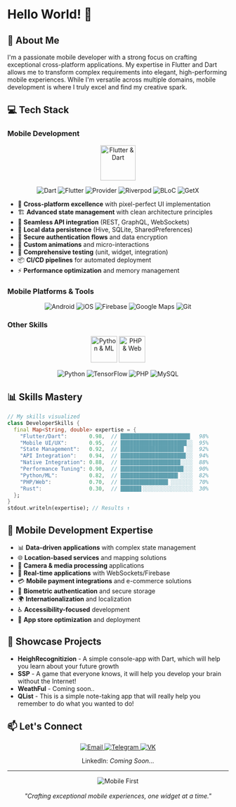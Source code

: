 # Hello World! 👋

## 🚀 About Me

I'm a passionate mobile developer with a strong focus on crafting exceptional cross-platform applications. My expertise in Flutter and Dart allows me to transform complex requirements into elegant, high-performing mobile experiences. While I'm versatile across multiple domains, mobile development is where I truly excel and find my creative spark.

## 💻 Tech Stack

### Mobile Development
<div align="center">
  <img src="https://github.com/user-attachments/assets/cc7c1b48-e5b8-4c21-8a13-0e054c7313e8" height="80" alt="Flutter & Dart" />
  
  ![Dart](https://img.shields.io/badge/Dart-0175C2?style=for-the-badge&logo=dart&logoColor=white)
  ![Flutter](https://img.shields.io/badge/Flutter-02569B?style=for-the-badge&logo=flutter&logoColor=white)
  ![Provider](https://img.shields.io/badge/Provider-13B9FD?style=for-the-badge&logo=flutter&logoColor=white)
  ![Riverpod](https://img.shields.io/badge/Riverpod-175CDC?style=for-the-badge&logo=flutter&logoColor=white)
  ![BLoC](https://img.shields.io/badge/BLoC-13B9FD?style=for-the-badge&logo=flutter&logoColor=white)
  ![GetX](https://img.shields.io/badge/GetX-8A2BE2?style=for-the-badge&logo=flutter&logoColor=white)
</div>

- 📱 **Cross-platform excellence** with pixel-perfect UI implementation
- 🏗️ **Advanced state management** with clean architecture principles
- 🔄 **Seamless API integration** (REST, GraphQL, WebSockets)
- 📂 **Local data persistence** (Hive, SQLite, SharedPreferences)
- 🔐 **Secure authentication flows** and data encryption
- 🎨 **Custom animations** and micro-interactions
- 🧪 **Comprehensive testing** (unit, widget, integration)
- 📦 **CI/CD pipelines** for automated deployment
- ⚡ **Performance optimization** and memory management

### Mobile Platforms & Tools
<div align="center">
  
  ![Android](https://img.shields.io/badge/Android-3DDC84?style=for-the-badge&logo=android&logoColor=white)
  ![iOS](https://img.shields.io/badge/iOS-000000?style=for-the-badge&logo=ios&logoColor=white)
  ![Firebase](https://img.shields.io/badge/Firebase-FFCA28?style=for-the-badge&logo=firebase&logoColor=black)
  ![Google Maps](https://img.shields.io/badge/Google_Maps-4285F4?style=for-the-badge&logo=google-maps&logoColor=white)
  ![Git](https://img.shields.io/badge/Git-F05032?style=for-the-badge&logo=git&logoColor=white)
</div>

### Other Skills
<div align="center">
  <img src="https://github.com/user-attachments/assets/a66f4161-d33b-40ed-ba68-f907bf055e40" height="60" alt="Python & ML" />
  <img src="https://github.com/user-attachments/assets/12902b98-24dd-4337-994a-7afc76bda830" height="60" alt="PHP & Web" />
  
  ![Python](https://img.shields.io/badge/Python-3776AB?style=for-the-badge&logo=python&logoColor=white)
  ![TensorFlow](https://img.shields.io/badge/TensorFlow-FF6F00?style=for-the-badge&logo=tensorflow&logoColor=white)
  ![PHP](https://img.shields.io/badge/PHP-777BB4?style=for-the-badge&logo=php&logoColor=white)
  ![MySQL](https://img.shields.io/badge/MySQL-4479A1?style=for-the-badge&logo=mysql&logoColor=white)
</div>

## 📊 Skills Mastery

```dart
// My skills visualized
class DeveloperSkills {
  final Map<String, double> expertise = {
    "Flutter/Dart":       0.98,  // ██████████████████████▏  98%
    "Mobile UI/UX":       0.95,  // █████████████████████░░  95%
    "State Management":   0.92,  // ████████████████████▏░░  92%
    "API Integration":    0.94,  // ████████████████████▊░░  94%
    "Native Integration": 0.88,  // ███████████████████░░░░  88%
    "Performance Tuning": 0.90,  // ████████████████████░░░  90%
    "Python/ML":          0.82,  // ██████████████████▎░░░░  82%
    "PHP/Web":            0.70,  // ███████████████▏░░░░░░░  70%
    "Rust":               0.30,  // ██████▋░░░░░░░░░░░░░░░░  30%
  };
}
stdout.writeln(expertise); // Results ↑

```

## 🌟 Mobile Development Expertise

- 📊 **Data-driven applications** with complex state management
- 🌐 **Location-based services** and mapping solutions
- 📸 **Camera & media processing** applications
- 🔄 **Real-time applications** with WebSockets/Firebase
- 💳 **Mobile payment integrations** and e-commerce solutions
- 🔐 **Biometric authentication** and secure storage
- 🌍 **Internationalization** and localization
- ♿ **Accessibility-focused** development
- 🚀 **App store optimization** and deployment

## 📱 Showcase Projects

- **HeighRecognitizion** - A simple console-app with Dart, which will help you learn about your future growth
- **SSP** - A game that everyone knows, it will help you develop your brain without the Internet!
- **WeathFul** - Coming soon..
- **QList** - This is a simple note-taking app that will really help you remember to do what you wanted to do!

## 📫 Let's Connect

<div align="center">
  <a href="mailto:qwaaantex@gmail.com">
    <img src="https://img.shields.io/badge/Email-D14836?style=for-the-badge&logo=gmail&logoColor=white" alt="Email" />
  </a>
  <a href="https://t.me/qwaaantex">
    <img src="https://img.shields.io/badge/Telegram-2CA5E0?style=for-the-badge&logo=telegram&logoColor=white" alt="Telegram" />
  </a>
  <a href="https://vk.com/qwaaantex">
    <img src="https://img.shields.io/badge/VK-4C75A3?style=for-the-badge&logo=vk&logoColor=white" alt="VK" />
  </a>
</div>

<div align="center">
  <p>LinkedIn: <i>Coming Soon...</i></p>
</div>

---

<div align="center">
  <img src="https://img.shields.io/badge/Mobile_First-Always-blue?style=for-the-badge" alt="Mobile First" />
  <br><br>
  <i>"Crafting exceptional mobile experiences, one widget at a time."</i>
</div>
